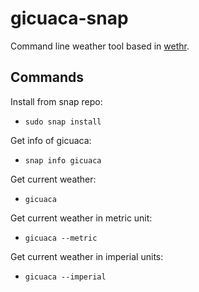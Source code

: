 # gicuaca-snap
Command line weather tool based in [wethr](https://github.com/snapcraft-docs/wethr).

## Commands
Install from snap repo:
- `sudo snap install`

Get info of gicuaca:<br>
- `snap info gicuaca`

Get current weather:<br>
- `gicuaca`

Get current weather in metric unit:<br>
- `gicuaca --metric`

Get current weather in imperial units:<br>
- `gicuaca --imperial`
